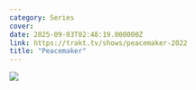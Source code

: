 ```yaml
---
category: Series
cover: 
date: 2025-09-03T02:48:19.000000Z
link: https://trakt.tv/shows/peacemaker-2022
title: "Peacemaker"
---
```


![](https://walter-r2.trakt.tv/images/shows/000/169/009/fanarts/thumb/c74c30b580.jpg)